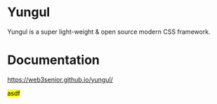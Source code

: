 # Yungul
Yungul is a super light-weight & open source modern CSS framework.

# Documentation
https://web3senior.github.io/yungul/

<mark class="class1">
asdf
</mark>